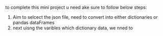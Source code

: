 to complete this mini project u need ake sure to follow below steps:
1. Aim to selcect the json file, need to convert into either dictionaries or pandas dataFrames
2. next uisng the varibles which dictionary data, we nned to 
